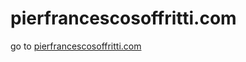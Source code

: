 # pierfrancescosoffritti.com

go to [pierfrancescosoffritti.com](https://pierfrancescosoffritti.com/)
